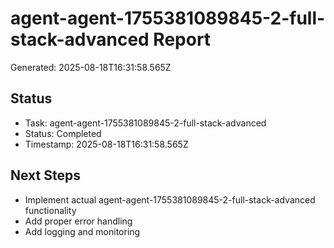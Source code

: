 # agent-agent-1755381089845-2-full-stack-advanced Report

Generated: 2025-08-18T16:31:58.565Z

## Status
- Task: agent-agent-1755381089845-2-full-stack-advanced
- Status: Completed
- Timestamp: 2025-08-18T16:31:58.565Z

## Next Steps
- Implement actual agent-agent-1755381089845-2-full-stack-advanced functionality
- Add proper error handling
- Add logging and monitoring
